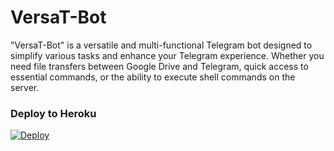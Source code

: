 # VersaT-Bot
"VersaT-Bot" is a versatile and multi-functional Telegram bot designed to simplify various tasks and enhance your Telegram experience. Whether you need file transfers between Google Drive and Telegram, quick access to essential commands, or the ability to execute shell commands on the server.

### Deploy to Heroku

[![Deploy](https://www.herokucdn.com/deploy/button.svg)](https://heroku.com/deploy)
